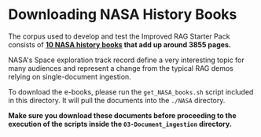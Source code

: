 # Downloading NASA History Books
The corpus used to develop and test the Improved RAG Starter Pack consists of 
__[10 NASA history books](https://www.nasa.gov/ebooks/) that add up around 3855 pages.__ 

NASA's Space exploration track record define a very interesting topic for many audiences and represent a 
change from the typical RAG demos relying on single-document ingestion.

To download the e-books, please run the `get_NASA_books.sh` script included in this directory. It will pull the
documents into the `./NASA` directory.

__Make sure you download these documents before proceeding to the execution of the scripts inside the
`03-Document_ingestion` directory.__



